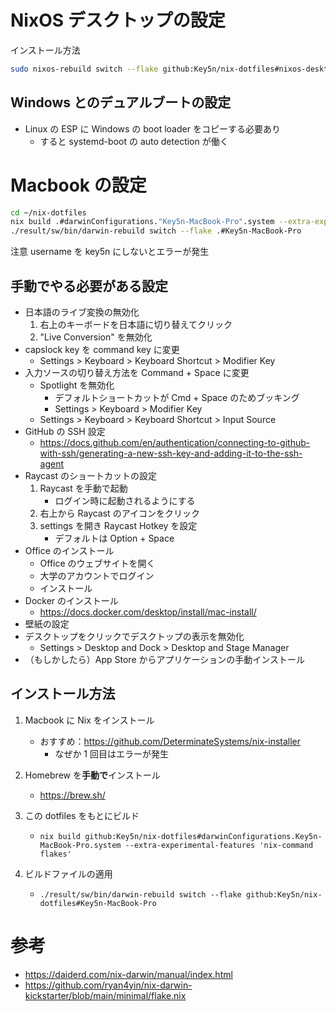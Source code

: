 # NixOS デスクトップの設定

インストール方法

```sh
sudo nixos-rebuild switch --flake github:Key5n/nix-dotfiles#nixos-desktop
```

## Windows とのデュアルブートの設定

- Linux の ESP に Windows の boot loader をコピーする必要あり
  - すると systemd-boot の auto detection が働く

# Macbook の設定

```sh
cd ~/nix-dotfiles
nix build .#darwinConfigurations."Key5n-MacBook-Pro".system --extra-experimental-features 'nix-command flakes'
./result/sw/bin/darwin-rebuild switch --flake .#Key5n-MacBook-Pro
```

注意
username を key5n にしないとエラーが発生

## 手動でやる必要がある設定

- 日本語のライブ変換の無効化
  1. 右上のキーボードを日本語に切り替えてクリック
  2. "Live Conversion" を無効化
- capslock key を command key に変更
  - Settings > Keyboard > Keyboard Shortcut > Modifier Key
- 入力ソースの切り替え方法を Command + Space に変更
  - Spotlight を無効化
    - デフォルトショートカットが Cmd + Space のためブッキング
    - Settings > Keyboard > Modifier Key
  - Settings > Keyboard > Keyboard Shortcut > Input Source
- GitHub の SSH 設定
  - https://docs.github.com/en/authentication/connecting-to-github-with-ssh/generating-a-new-ssh-key-and-adding-it-to-the-ssh-agent
- Raycast のショートカットの設定
  1. Raycast を手動で起動
     - ログイン時に起動されるようにする
  2. 右上から Raycast のアイコンをクリック
  3. settings を開き Raycast Hotkey を設定
     - デフォルトは Option + Space
- Office のインストール
  - Office のウェブサイトを開く
  - 大学のアカウントでログイン
  - インストール
- Docker のインストール
  - https://docs.docker.com/desktop/install/mac-install/
- 壁紙の設定
- デスクトップをクリックでデスクトップの表示を無効化
  - Settings > Desktop and Dock > Desktop and Stage Manager
- （もしかしたら）App Store からアプリケーションの手動インストール

## インストール方法

1. Macbook に Nix をインストール
   - おすすめ：https://github.com/DeterminateSystems/nix-installer
     - なぜか 1 回目はエラーが発生
2. Homebrew を**手動で**インストール
   - https://brew.sh/
3. この dotfiles をもとにビルド

   - `nix build github:Key5n/nix-dotfiles#darwinConfigurations.Key5n-MacBook-Pro.system --extra-experimental-features 'nix-command flakes'`

4. ビルドファイルの適用
   - `./result/sw/bin/darwin-rebuild switch --flake github:Key5n/nix-dotfiles#Key5n-MacBook-Pro`

# 参考

- https://daiderd.com/nix-darwin/manual/index.html
- https://github.com/ryan4yin/nix-darwin-kickstarter/blob/main/minimal/flake.nix
